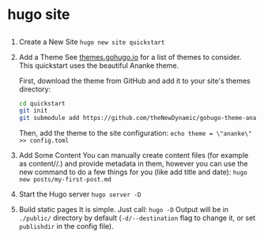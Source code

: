 # hugo site

## 
1. Create a New Site
    `hugo new site quickstart`
2. Add a Theme
    See [themes.gohugo.io](https://themes.gohugo.io/) for a list of themes to consider. This quickstart uses the beautiful Ananke theme.

    First, download the theme from GitHub and add it to your site's themes directory:
    ```sh
    cd quickstart
    git init
    git submodule add https://github.com/theNewDynamic/gohugo-theme-ananke.git themes/ananke
    ```
    Then, add the theme to the site configuration:
    `echo theme = \"ananke\" >> config.toml`
3. Add Some Content
    You can manually create content files (for example as content/<CATEGORY>/<FILE>.<FORMAT>) and provide metadata in them, however you can use the new command to do a few things for you (like add title and date):
    `hugo new posts/my-first-post.md`
4. Start the Hugo server
    `hugo server -D`
5. Build static pages
    It is simple. Just call:
    `hugo -D`
    Output will be in `./public/` directory by default (`-d/--destination` flag to change it, or set `publishdir` in the config file).
